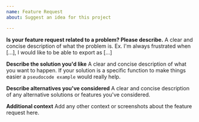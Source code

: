 ```yaml
---
name: Feature Request
about: Suggest an idea for this project

---
```


**Is your feature request related to a problem? Please describe.**
A clear and concise description of what the problem is. Ex. I'm always frustrated when [...], I would like to be able to export as [...]

**Describe the solution you'd like**
A clear and concise description of what you want to happen.
If your solution is a specific function to make things easier a `pseudocode example` would really help.

**Describe alternatives you've considered**
A clear and concise description of any alternative solutions or features you've considered.

**Additional context**
Add any other context or screenshots about the feature request here.

